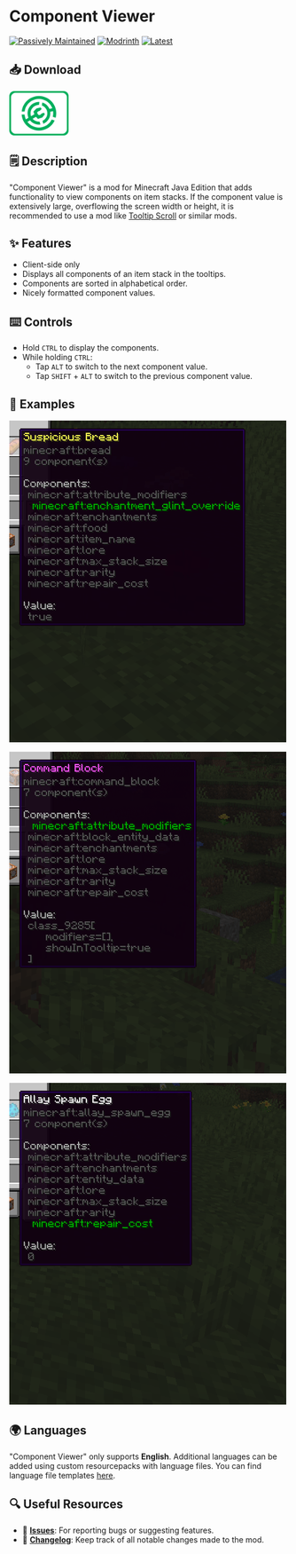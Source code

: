 # Component Viewer
[![Passively Maintained](https://img.shields.io/badge/status-passively_maintained-yellowgreen?style=for-the-badge)](https://github.com/fixyldev/fixyldev/blob/main/STATUS.md#passively-maintained)
[![Modrinth](https://img.shields.io/modrinth/dt/P9vIqP8R?style=for-the-badge&logo=modrinth&labelColor=gray&color=00af5c&label)](https://modrinth.com/mod/component-viewer)
[![Latest](https://img.shields.io/modrinth/game-versions/P9vIqP8R?style=for-the-badge&label=latest)](https://modrinth.com/mod/component-viewer/versions)

## 📥 Download
[<img src="https://github.com/fixyldev/fixyldev/blob/main/download/modrinth.svg" height="80">](https://modrinth.com/mod/component-viewer)

## 🗒️ Description
"Component Viewer" is a mod for Minecraft Java Edition that adds functionality to view components on item stacks. If the component value is extensively large, overflowing the screen width or height, it is recommended to use a mod like [Tooltip Scroll](https://modrinth.com/mod/tooltip-scroll) or similar mods.

## ✨ Features
- Client-side only
- Displays all components of an item stack in the tooltips.
- Components are sorted in alphabetical order.
- Nicely formatted component values.

## ⌨️ Controls
- Hold `CTRL` to display the components.
- While holding `CTRL`:
    - Tap `ALT` to switch to the next component value.
    - Tap `SHIFT` + `ALT` to switch to the previous component value.

## 🚀 Examples
![Food](images/food.webp?raw=true)

![Block Entity Data](images/block_entity_data.webp?raw=true)

![Entity Data](images/entity_data.webp?raw=true)

## 🌍 Languages
"Component Viewer" only supports **English**. Additional languages can be added using custom resourcepacks with language files. You can find language file templates [here](https://github.com/fixyldev/ComponentViewer/tree/main/assets/lang).

## 🔍 Useful Resources
- 🐛 [**Issues**](https://github.com/fixyldev/ComponentViewer/issues): For reporting bugs or suggesting features.
- 📝 [**Changelog**](https://modrinth.com/mod/component-viewer/changelog): Keep track of all notable changes made to the mod.
